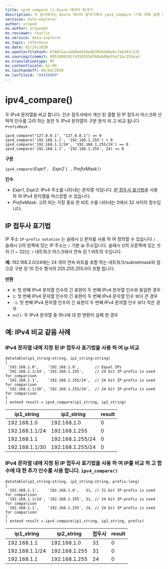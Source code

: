 ```yaml
---
title: ipv4_compare ()-Azure 데이터 탐색기
description: 이 문서에서는 Azure 데이터 탐색기에서 ipv4_compare ()에 대해 설명 합니다.
services: data-explorer
author: orspod
ms.author: orspodek
ms.reviewer: rkarlin
ms.service: data-explorer
ms.topic: reference
ms.date: 02/24/2020
ms.openlocfilehash: 67887aac4ab04e016ed63045e66ebcfab343c135
ms.sourcegitcommit: 8953d09101f4358355df60ab09e55e71bc255ead
ms.translationtype: MT
ms.contentlocale: ko-KR
ms.lasthandoff: 06/04/2020
ms.locfileid: "84420869"
---
```

# <a name="ipv4_compare"></a>ipv4_compare()

두 IPv4 문자열을 비교 합니다. 인수 접두사에서 계산 된 결합 된 IP 접두사 마스크와 선택적 인수를 고려 하는 동안 두 IPv4 문자열이 구문 분석 되 고 비교 됩니다 `PrefixMask` .

```kusto
ipv4_compare("127.0.0.1", "127.0.0.1") == 0
ipv4_compare('192.168.1.1', '192.168.1.255') < 0
ipv4_compare('192.168.1.1/24', '192.168.1.255/24') == 0
ipv4_compare('192.168.1.1', '192.168.1.255', 24) == 0
```

**구문**

`ipv4_compare(`*Expr1* `, ` *Expr2* `[ ,` *PrefixMask*`])`

**인수**

* *Expr1*, *Expr2*: IPv4 주소를 나타내는 문자열 식입니다. [IP 접두사 표기법](#ip-prefix-notation)을 사용 하 여 IPv4 문자열을 마스킹할 수 있습니다.
* *PrefixMask*: 고려 되는 가장 중요 한 비트 수를 나타내는 0에서 32 사이의 정수입니다.

## <a name="ip-prefix-notation"></a>IP 접두사 표기법
 
IP 주소 `IP-prefix notation` 는 슬래시 () 문자를 사용 하 여 정의할 수 있습니다 `/` .
슬래시 ()의 왼쪽에 있는 IP 주소는 `/` 기본 ip 주소입니다. 슬래시 ()의 오른쪽에 있는 숫자 (1 ~ 32)는 `/` 네트워크 마스크에서 연속 된 1 비트의 수입니다. 

**예:** 192.168.2.0/24에는 24 개의 연속 비트를 포함 하는 네트워크/subnetmask와 점으로 구분 된 10 진수 형식의 255.255.255.0이 포함 됩니다.

**반환**

* `0`: 첫 번째 IPv4 문자열 인수의 긴 표현이 두 번째 IPv4 문자열 인수와 동일한 경우
* `1`: 첫 번째 IPv4 문자열 인수의 긴 표현이 두 번째 IPv4 문자열 인수 보다 큰 경우
* `-1`: 첫 번째 IPv4 문자열 인수의 긴 표현이 두 번째 IPv4 문자열 인수 보다 작은 경우
* `null`: 두 IPv4 문자열 중 하나에 대 한 변환이 실패 한 경우

## <a name="examples-ipv4-comparison-equality-cases"></a>예: IPv4 비교 같음 사례

### <a name="compare-ips-using-the-ip-prefix-notation-specified-inside-the-ipv4-strings"></a>IPv4 문자열 내에 지정 된 IP 접두사 표기법을 사용 하 여 ip 비교

<!-- csl: https://help.kusto.windows.net/Samples -->
```kusto
datatable(ip1_string:string, ip2_string:string)
[
 '192.168.1.0',    '192.168.1.0',       // Equal IPs
 '192.168.1.1/24', '192.168.1.255',     // 24 bit IP-prefix is used for comparison
 '192.168.1.1',    '192.168.1.255/24',  // 24 bit IP-prefix is used for comparison
 '192.168.1.1/30', '192.168.1.255/24',  // 24 bit IP-prefix is used for comparison
]
| extend result = ipv4_compare(ip1_string, ip2_string)
```

|ip1_string|ip2_string|result|
|---|---|---|
|192.168.1.0|192.168.1.0|0|
|192.168.1.1/24|192.168.1.255|0|
|192.168.1.1|192.168.1.255/24|0|
|192.168.1.1/30|192.168.1.255/24|0|

### <a name="compare-ips-using-ip-prefix-notation-specified-inside-the-ipv4-strings-and-as-additional-argument-of-the-ipv4_compare-function"></a>IPv4 문자열 내에 지정 된 IP 접두사 표기법을 사용 하 여 IP를 비교 하 고 함수에 대 한 추가 인수를 사용 합니다. `ipv4_compare()`

<!-- csl: https://help.kusto.windows.net/Samples -->
```kusto
datatable(ip1_string:string, ip2_string:string, prefix:long)
[
 '192.168.1.1',    '192.168.1.0',   31, // 31 bit IP-prefix is used for comparison
 '192.168.1.1/24', '192.168.1.255', 31, // 24 bit IP-prefix is used for comparison
 '192.168.1.1',    '192.168.1.255', 24, // 24 bit IP-prefix is used for comparison
]
| extend result = ipv4_compare(ip1_string, ip2_string, prefix)
```

|ip1_string|ip2_string|접두사|result|
|---|---|---|---|
|192.168.1.1|192.168.1.0|31|0|
|192.168.1.1/24|192.168.1.255|31|0|
|192.168.1.1|192.168.1.255|24|0|

